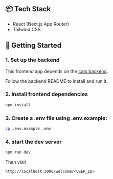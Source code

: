 ## 📦 Tech Stack

- React (Next.js App Router)
- Tailwind CSS

## 🚀 Getting Started

### 1. Set up the backend

This frontend app depends on the [cats backend](https://github.com/osamaahmed2096/cats-backend).

Follow the backend README to install and run it.

### 2. Install frontend dependencies

```bash
npm install
```

### 3. Create a .env file using .env.example:
```bash
cp .env.example .env
```

### 4. start the dev server
``` bash
npm run dev
```

Then visit
```
http://localhost:3000/welcome/<USER_ID>
```